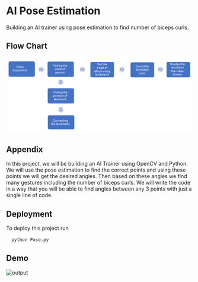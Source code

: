 
# AI Pose Estimation

Building an AI trainer using pose estimation to find number of biceps curls.


## Flow Chart
![Flow chart](Flow_chart.PNG)

## Appendix

In this project, we will be building an AI Trainer using OpenCV and Python. We will use the pose estimation to find the correct points and using these points we will get the desired angles. Then based on these angles we find many gestures including the number of biceps curls. We will write the code in a way that you will be able to find angles between any 3 points with just a single line of code.




## Deployment

To deploy this project run

```bash
  python Pose.py
```


## Demo
![output](output.gif)



